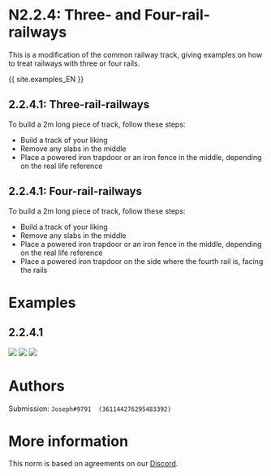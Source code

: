 # N2.2.4: Three- and Four-rail-railways

This is a modification of the common railway track, giving examples on how to treat railways with three or four rails.

{{ site.examples_EN }}

## 2.2.4.1: Three-rail-railways

To build a 2m long piece of track, follow these steps:
* Build a track of your liking
* Remove any slabs in the middle
* Place a powered iron trapdoor or an iron fence in the middle, depending on the real life reference

## 2.2.4.1: Four-rail-railways

To build a 2m long piece of track, follow these steps:
* Build a track of your liking
* Remove any slabs in the middle
* Place a powered iron trapdoor or an iron fence in the middle, depending on the real life reference
* Place a powered iron trapdoor on the side where the fourth rail is, facing the rails


# Examples

## 2.2.4.1
![](https://media.discordapp.net/attachments/708274594414592031/711690820746739802/2020-05-18_21.33.06.png?width=1248&height=746)
![](https://media.discordapp.net/attachments/708274594414592031/711690822189318174/2020-05-18_21.33.28.png?width=1248&height=746)
![](https://media.discordapp.net/attachments/708274594414592031/711690824248983632/2020-05-18_21.33.36.png?width=1248&height=746)

# Authors

Submission: `Joseph#9791  (361144276295483392)`

# More information

This norm is based on agreements on our [Discord](https://discord.com/invite/eXzrZSx).
